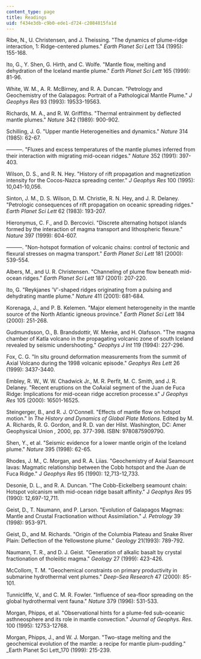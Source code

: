 ```yaml
---
content_type: page
title: Readings
uid: f434e3db-c9b0-ede1-d724-c2084815fa1d
---
```


Ribe, N., U. Christensen, and J. Theissing. "The dynamics of plume-ridge interaction, 1: Ridge-centered plumes." _Earth Planet Sci Lett_ 134 (1995): 155-168.

Ito, G., Y. Shen, G. Hirth, and C. Wolfe. "Mantle flow, melting and dehydration of the Iceland mantle plume." _Earth Planet Sci Lett_ 165 (1999): 81-96.

White, W. M., A. R. McBirney, and R. A. Duncan. "Petrology and Geochemistry of the Galapagos: Portrait of a Pathological Mantle Plume." _J Geophys Res_ 93 (1993): 19533-19563.

Richards, M. A., and R. W. Griffiths. "Thermal entrainment by deflected mantle plumes." _Nature_ 342 (1989): 900-902.

Schilling, J. G. "Upper mantle Heterogeneities and dynamics." _Nature_ 314 (1985): 62-67.

———. "Fluxes and excess temperatures of the mantle plumes inferred from their interaction with migrating mid-ocean ridges." _Nature_ 352 (1991): 397-403.

Wilson, D. S., and R. N. Hey. "History of rift propagation and magnetization intensity for the Cocos-Nazca spreading center." _J Geophys Res_ 100 (1995): 10,041-10,056.

Sinton, J. M., D. S. Wilson, D. M. Christie, R. N. Hey, and J. R. Delaney. "Petrologic consequences of rift propagation on oceanic spreading ridges." _Earth Planet Sci Lett_ 62 (1983): 193-207.

Hieronymus, C. F., and D. Bercovici. "Discrete alternating hotspot islands formed by the interaction of magma transport and lithospheric flexure." _Nature_ 397 (1999): 604-607.

———. "Non-hotspot formation of volcanic chains: control of tectonic and flexural stresses on magma transport." _Earth Planet Sci Lett_ 181 (2000): 539-554.

Albers, M., and U. R. Christensen. "Channeling of plume flow beneath mid-ocean ridges." _Earth Planet Sci Lett_ 187 (2001): 207-220.

Ito, G. "Reykjanes 'V'-shaped ridges originating from a pulsing and dehydrating mantle plume." _Nature_ 411 (2001): 681-684.

Korenaga, J., and P. B. Kelemen. "Major element heterogeneity in the mantle source of the North Atlantic igneous province." _Earth Planet Sci Lett_ 184 (2000): 251-268.

Gudmundsson, O., B. Brandsdottir, W. Menke, and H. Olafsson. "The magma chamber of Katla volcano in the propagating volcanic zone of south Iceland revealed by seismic undershooting." _Geophys J Int_ 119 (1994): 227-296.

Fox, C. G. "In situ ground deformation measurements from the summit of Axial Volcano during the 1998 volcanic episode." _Geophys Res Lett_ 26 (1999): 3437-3440.

Embley, R. W., W. W. Chadwick Jr., M. R. Perfit, M. C. Smith, and J. R. Delaney. "Recent eruptions on the CoAxial segment of the Juan de Fuca Ridge: Implications for mid-ocean ridge accretion processe.s" _J Geophys Res_ 105 (2000): 16501-16525.

Steingerger, B., and R. J. O'Connell. "Effects of mantle flow on hotspot motion." In _The History and Dynamics of Global Plate Motions_. Edited by M. A. Richards, R. G. Gordon, and R. D. van der Hilst. Washington, DC: Amer Geophysical Union _,_ 2000, pp. 377-398. ISBN: 9780875909790.

Shen, Y., et al. "Seismic evidence for a lower mantle origin of the Iceland plume." _Nature_ 395 (1998): 62-65.

Rhodes, J. M., C. Morgan, and R. A. Liias. "Geochemistry of Axial Seamount lavas: Magmatic relationship between the Cobb hotspot and the Juan de Fuca Ridge." J _Geophys Res_ 95 (1990): 12,713-12,733.

Desonie, D. L., and R. A. Duncan. "The Cobb-Eickelberg seamount chain: Hotspot volcanism with mid-ocean ridge basalt affinity." J _Geophys Res_ 95 (1990): 12,697-12,711.

Geist, D., T. Naumann, and P. Larson. "Evolution of Galapagos Magmas: Mantle and Crustal Fractionation without Assimilation." _J. Petrology_ 39 (1998): 953-971.

Geist, D., and M. Richards. "Origin of the Columbia Plateau and Snake River Plain: Deflection of the Yellowstone plume." _Geology_ 21(1993): 789-792.

Naumann, T. R., and D. J. Geist. "Generation of alkalic basalt by crystal fractionation of tholeiitic magma." _Geology_ 27 (1999): 423-426.

McCollom, T. M. "Geochemical constraints on primary productivity in submarine hydrothermal vent plumes." _Deep-Sea Research_ 47 (2000): 85-101.

Tunnicliffe, V., and C. M. R. Fowler. "Influence of sea-floor spreading on the global hydrothermal vent fauna." _Nature_ 379 (1996): 531-533.

Morgan, Phipps, et al. "Observational hints for a plume-fed sub-oceanic asthneosphere and its role in mantle convection." _Journal of Geophys. Res_. 100 (1995): 12753-12768.

Morgan, Phipps, J., and W. J. Morgan. "Two-stage melting and the geochemical evolution of the mantle: a recipe for mantle plum-pudding." _Earth Planet Sci Lett_170 (1999): 215-239.